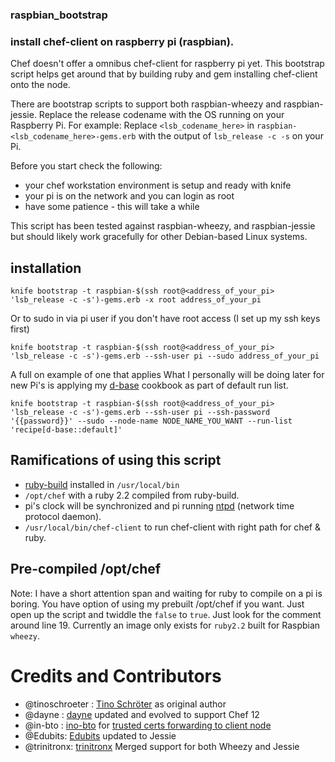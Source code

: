 ### raspbian_bootstrap ###

### install chef-client on raspberry pi (raspbian).  

Chef doesn't offer a omnibus chef-client for raspberry pi yet.  This bootstrap script helps get around that by building ruby and gem installing chef-client onto the node.

There are bootstrap scripts to support both raspbian-wheezy and raspbian-jessie. Replace the release codename with the OS running on your Raspberry Pi.  For example: Replace `<lsb_codename_here>` in `raspbian-<lsb_codename_here>-gems.erb` with the output of `lsb_release -c -s` on your Pi.

Before you start check the following:
* your chef workstation environment is setup and ready with knife
* your pi is on the network and you can login as root
* have some patience - this will take a while

This script has been tested against raspbian-wheezy, and raspbian-jessie but should likely work gracefully for other Debian-based Linux systems.

## installation ##

    knife bootstrap -t raspbian-$(ssh root@<address_of_your_pi> 'lsb_release -c -s')-gems.erb -x root address_of_your_pi

Or to sudo in via pi user if you don't have root access (I set up my ssh keys first)

    knife bootstrap -t raspbian-$(ssh root@<address_of_your_pi> 'lsb_release -c -s')-gems.erb --ssh-user pi --sudo address_of_your_pi

A full on example of one that applies  What I personally will be doing later for new Pi's is applying my [d-base](https://github.com/dayne/d-base) cookbook as part of default run list.

    knife bootstrap -t raspbian-$(ssh root@<address_of_your_pi> 'lsb_release -c -s')-gems.erb --ssh-user pi --ssh-password '{{password}}' --sudo --node-name NODE_NAME_YOU_WANT --run-list 'recipe[d-base::default]'

## Ramifications of using this script ##

* [ruby-build](https://github.com/rbenv/ruby-build) installed in `/usr/local/bin`
* `/opt/chef` with a ruby 2.2 compiled from ruby-build.
* pi's clock will be synchronized and pi running [ntpd](http://doc.ntp.org/4.1.0/ntpd.htm) (network time protocol daemon).
* `/usr/local/bin/chef-client` to run chef-client with right path for chef & ruby.

## Pre-compiled /opt/chef

Note: I have a short attention span and waiting for ruby to compile on a pi is boring. You have option of using my prebuilt /opt/chef if you want. Just open up the script and twiddle the `false` to `true`. Just look for the comment around line 19. Currently an image only exists for `ruby2.2` built for Raspbian `wheezy`.

# Credits and Contributors

* @tinoschroeter : [Tino Schröter](https://github.com/tinoschroeter/raspbian_bootstrap) as original author
* @dayne : [dayne](http://dayne.broderson.org) updated and evolved to support Chef 12
* @in-bto : [ino-bto](https://github.com/ino-bto) for [trusted certs forwarding to client node](https://github.com/dayne/raspbian_bootstrap/pull/1)
* @Edubits: [Edubits](https://github.com/Edubits) updated to Jessie
* @trinitronx: [trinitronx](https://github.com/trinitronx) Merged support for both Wheezy and Jessie
